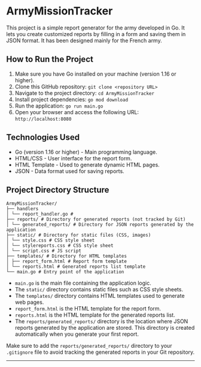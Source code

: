 # ArmyMissionTracker

This project is a simple report generator for the army developed in Go. It lets you create customized reports by filling in a form and saving them in JSON format.
It has been designed mainly for the French army.

## How to Run the Project

1. Make sure you have Go installed on your machine (version 1.16 or higher).
2. Clone this GitHub repository: `git clone <repository URL>`
3. Navigate to the project directory: `cd ArmyMissionTracker`
4. Install project dependencies: `go mod download`
5. Run the application: `go run main.go`
6. Open your browser and access the following URL: `http://localhost:8080`

## Technologies Used

- Go (version 1.16 or higher) - Main programming language.
- HTML/CSS - User interface for the report form.
- HTML Template - Used to generate dynamic HTML pages.
- JSON - Data format used for saving reports.

## Project Directory Structure

```
ArmyMissionTracker/
├── handlers
│ └── report_handler.go # 
├── reports/ # Directory for generated reports (not tracked by Git)
│ └── generated_reports/ # Directory for JSON reports generated by the application
├── static/ # Directory for static files (CSS, images)
│ └── style.css # CSS style sheet
│ └── stylereports.css # CSS style sheet
│ └── script.css # JS script
├── templates/ # Directory for HTML templates
│ ├── report_form.html # Report form template
│ └── reports.html # Generated reports list template
└── main.go # Entry point of the application
```

- `main.go` is the main file containing the application logic.
- The `static/` directory contains static files such as CSS style sheets.
- The `templates/` directory contains HTML templates used to generate web pages.
- `report_form.html` is the HTML template for the report form.
- `reports.html` is the HTML template for the generated reports list.
- The `reports/generated_reports/` directory is the location where JSON reports generated by the application are stored. This directory is created automatically when you generate your first report.

Make sure to add the `reports/generated_reports/` directory to your `.gitignore` file to avoid tracking the generated reports in your Git repository.

---
